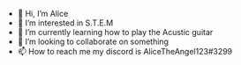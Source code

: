 - 👋 Hi, I’m Alice
- 👀 I’m interested in S.T.E.M
- 🌱 I’m currently learning how to play the Acustic guitar
- 💞️ I’m looking to collaborate on something
- 📫 How to reach me my discord is AliceTheAngel123#3299

<!---
AliceTheCatGamer/AliceTheCatGamer is a ✨ special ✨ repository because its `README.md` (this file) appears on your GitHub profile.
You can click the Preview link to take a look at your changes.
--->
